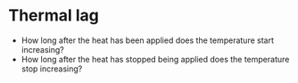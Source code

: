 # Thermal lag

- How long after the heat has been applied does the temperature start increasing?
- How long after the heat has stopped being applied does the temperature stop increasing?
